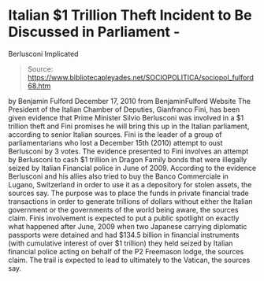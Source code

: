 # Italian $1 Trillion Theft Incident to Be Discussed in Parliament - 
Berlusconi Implicated

> Source: https://www.bibliotecapleyades.net/SOCIOPOLITICA/sociopol_fulford68.htm

by Benjamin Fulford
December 17, 2010
from
BenjaminFulford Website
The President of the Italian Chamber of Deputies, Gianfranco Fini,
has been given evidence that Prime Minister Silvio Berlusconi was
involved in a $1 trillion theft and Fini promises he will bring this up in
the Italian parliament, according to senior Italian sources.
Fini is the leader of a group of
parliamentarians who lost a December 15th (2010) attempt to oust
Berlusconi by 3 votes.
The evidence presented to Fini involves an
attempt by Berlusconi to cash
$1
trillion in Dragon Family bonds that were illegally seized by
Italian Financial police in June of 2009.
According to the evidence Berlusconi and his
allies also tried to buy the Banco Commerciale in Lugano, Switzerland
in order to use it as a depository for stolen assets, the sources say.
The purpose was to place the funds in private
financial trade transactions in order to generate trillions of dollars
without either the Italian government or the governments of the world being
aware, the sources claim.
Finis involvement is expected to put a public spotlight on exactly what
happened after June, 2009 when two Japanese carrying diplomatic passports
were detained and had
$134.5 billion in financial instruments
(with cumulative interest of over $1 trillion) they held seized by Italian
financial police acting on behalf of the
P2 Freemason lodge, the sources claim.
The trail is expected to lead to ultimately to
the
Vatican, the sources say.
